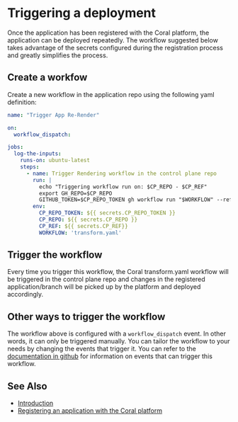 # Triggering a deployment

Once the application has been registered with the Coral platform, the application can be deployed repeatedly. The workflow suggested below takes advantage of the secrets configured during the registration process and greatly simplifies the process.

## Create a workfow

Create a new workflow in the application repo using the following yaml definition:

``` yaml
name: "Trigger App Re-Render"

on: 
  workflow_dispatch:

jobs:
  log-the-inputs:
    runs-on: ubuntu-latest
    steps:
      - name: Trigger Rendering workflow in the control plane repo
        run: |
          echo "Triggering workflow run on: $CP_REPO - $CP_REF"
          export GH_REPO=$CP_REPO
          GITHUB_TOKEN=$CP_REPO_TOKEN gh workflow run "$WORKFLOW" --ref "$CP_REF"
        env:
          CP_REPO_TOKEN: ${{ secrets.CP_REPO_TOKEN }}
          CP_REPO: ${{ secrets.CP_REPO }}
          CP_REF: ${{ secrets.CP_REF}}
          WORKFLOW: 'transform.yaml'
```

## Trigger the workflow

Every time you trigger this workflow, the Coral transform.yaml workflow will be triggered in the control plane repo and changes in the registered application/branch will be picked up by the platform and deployed accordingly.

## Other ways to trigger the workflow

The workflow above is configured with a `workflow_dispatch` event. In other words, it can only be triggered manually. You can tailor the workflow to your needs by changing the events that trigger it. You can refer to the [documentation in github](https://docs.github.com/en/actions/using-workflows/events-that-trigger-workflows) for information on events that can trigger this workflow.

## See Also

* [Introduction](../README.md)
* [Registering an application with the Coral platform](application-registration.md)
